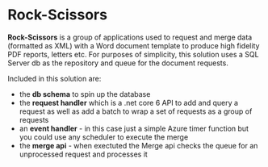 # Rock-Scissors

**Rock-Scissors** is a group of applications used to request and merge data (formatted as XML) with a Word document template to produce high fidelity PDF reports, letters etc. For purposes of simplicity, this solution uses a SQL Server db as the repository and queue for the document requests.

Included in this solution are:
- the **db schema** to spin up the database
- the **request handler** which is a .net core 6 API to add and query a request as well as add a batch to wrap a set of requests as a group of requests
- an **event handler** - in this case just a simple Azure timer function but you could use any scheduler to execute the merge
- the **merge api** - when exectuted the Merge api checks the queue for an unprocessed request and processes it
